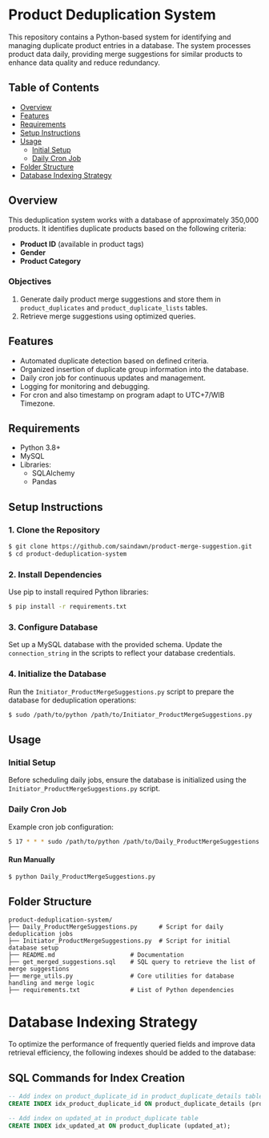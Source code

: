 # Product Deduplication System

This repository contains a Python-based system for identifying and managing duplicate product entries in a database. The system processes product data daily, providing merge suggestions for similar products to enhance data quality and reduce redundancy. 

## Table of Contents
- [Overview](#overview)
- [Features](#features)
- [Requirements](#requirements)
- [Setup Instructions](#setup-instructions)
- [Usage](#usage)
  - [Initial Setup](#initial-setup)
  - [Daily Cron Job](#daily-cron-job)
- [Folder Structure](#folder-structure)
- [Database Indexing Strategy](#database-indexing-strategy)

## Overview
This deduplication system works with a database of approximately 350,000 products. It identifies duplicate products based on the following criteria:
- **Product ID** (available in product tags)
- **Gender**
- **Product Category**

### Objectives
1. Generate daily product merge suggestions and store them in `product_duplicates` and `product_duplicate_lists` tables.
2. Retrieve merge suggestions using optimized queries.

## Features
- Automated duplicate detection based on defined criteria.
- Organized insertion of duplicate group information into the database.
- Daily cron job for continuous updates and management.
- Logging for monitoring and debugging.
- For cron and also timestamp on program adapt to UTC+7/WIB Timezone.

## Requirements
- Python 3.8+
- MySQL
- Libraries:
  - SQLAlchemy
  - Pandas

## Setup Instructions
### 1. Clone the Repository
```bash
$ git clone https://github.com/saindawn/product-merge-suggestion.git
$ cd product-deduplication-system
```

### 2. Install Dependencies
Use pip to install required Python libraries:
```bash
$ pip install -r requirements.txt
```

### 3. Configure Database
Set up a MySQL database with the provided schema. Update the `connection_string` in the scripts to reflect your database credentials.

### 4. Initialize the Database
Run the `Initiator_ProductMergeSuggestions.py` script to prepare the database for deduplication operations:
```bash
$ sudo /path/to/python /path/to/Initiator_ProductMergeSuggestions.py
```

## Usage
### Initial Setup
Before scheduling daily jobs, ensure the database is initialized using the `Initiator_ProductMergeSuggestions.py` script.

### Daily Cron Job
Example cron job configuration:
```bash
5 17 * * * sudo /path/to/python /path/to/Daily_ProductMergeSuggestions.py
```

#### Run Manually
```bash
$ python Daily_ProductMergeSuggestions.py
```

## Folder Structure
```
product-deduplication-system/
├── Daily_ProductMergeSuggestions.py      # Script for daily deduplication jobs
├── Initiator_ProductMergeSuggestions.py  # Script for initial database setup
├── README.md                     # Documentation
├── get_merged_suggestions.sql    # SQL query to retrieve the list of merge suggestions
├── merge_utils.py                # Core utilities for database handling and merge logic
├── requirements.txt              # List of Python dependencies
```
# Database Indexing Strategy

To optimize the performance of frequently queried fields and improve data retrieval efficiency, the following indexes should be added to the database:

## SQL Commands for Index Creation

```sql
-- Add index on product_duplicate_id in product_duplicate_details table
CREATE INDEX idx_product_duplicate_id ON product_duplicate_details (product_duplicate_id);

-- Add index on updated_at in product_duplicate table
CREATE INDEX idx_updated_at ON product_duplicate (updated_at);
